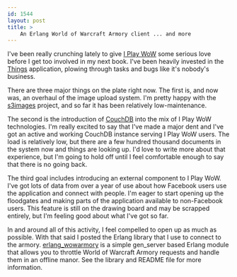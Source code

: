 ```yaml
---
id: 1544
layout: post
title: >
    An Erlang World of Warcraft Armory client ... and more
---
```


I've been really crunching lately to give [I Play WoW](http://www.facebook.com/apps/application.php?id=2359644980) some serious love before I get too involved in my next book. I've been heavily invested in the [Things](http://culturedcode.com/things/) application, plowing through tasks and bugs like it's nobody's business.

There are three major things on the plate right now. The first is, and now was, an overhaul of the image upload system. I'm pretty happy with the [s3images](http://github.com/ngerakines/s3imagehost/) project, and so far it has been relatively low-maintenance. 

The second is the introduction of [CouchDB](http://incubator.apache.org/couchdb/) into the mix of I Play WoW technologies. I'm really excited to say that I've made a major dent and I've got an active and working CouchDB instance serving I Play WoW users. The load is relatively low, but there are a few hundred thousand documents in the system now and things are looking up. I'd love to write more about that experience, but I'm going to hold off until I feel comfortable enough to say that there is no going back.

The third goal includes introducing an external component to I Play WoW. I've got lots of data from over a year of use about how Facebook users use the application and connect with people. I'm eager to start opening up the floodgates and making parts of the application available to non-Facebook users. This feature is still on the drawing board and may be scrapped entirely, but I'm feeling good about what I've got so far.

In and around all of this activity, I feel compelled to open up as much as possible. With that said I posted the Erlang library that I use to connect to the armory. [erlang\_wowarmory](http://github.com/ngerakines/erlang_wowarmory) is a simple gen_server based Erlang module that allows you to throttle World of Warcraft Armory requests and handle them in an offline manor. See the library and README file for more information.
